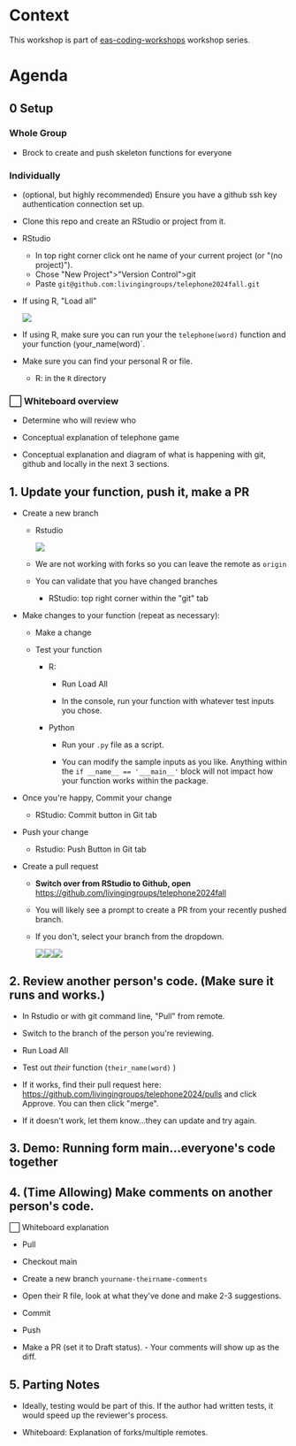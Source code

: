 # Context

This workshop is part of [eas-coding-workshops](https://github.com/livingingroups/eas-coding-workshops) workshop series.

# Agenda

## 0 Setup

### Whole Group

-   Brock to create and push skeleton functions for everyone

### Individually

-   (optional, but highly recommended) Ensure you have a github ssh key authentication connection set up.

-   Clone this repo and create an RStudio or project from it.

-   RStudio

    -   In top right corner click ont he name of your current project (or "(no project)").
    -   Chose "New Project"\>"Version Control"\>git
    -   Paste `git@github.com:livingingroups/telephone2024fall.git`

-   If using R, "Load all"

    ![](images/clipboard-3918266719.png)

-   If using R, make sure you can run your the `telephone(word)` function and your function (your_name(word)\`.

-   Make sure you can find your personal R or file.

    -   R: in the `R` directory

### ⬜ Whiteboard overview

-   Determine who will review who

-   Conceptual explanation of telephone game

-   Conceptual explanation and diagram of what is happening with git, github and locally in the next 3 sections.

## 1. Update your function, push it, make a PR

-   Create a new branch

    -   Rstudio

        ![](images/clipboard-3051619292.png)

    -   We are not working with forks so you can leave the remote as `origin`

    -   You can validate that you have changed branches

        -   RStudio: top right corner within the "git" tab

-   Make changes to your function (repeat as necessary):

    -   Make a change

    -   Test your function

        -   R:

            -   Run Load All

            -   In the console, run your function with whatever test inputs you chose.

        -   Python

            -   Run your `.py` file as a script.

            -   You can modify the sample inputs as you like. Anything within the `if __name__ == '___main__'` block will not impact how your function works within the package.

-   Once you're happy, Commit your change

    -   RStudio: Commit button in Git tab


-   Push your change

    -   Rstudio: Push Button in Git tab


-   Create a pull request

    -   **Switch over from RStudio to Github, open** <https://github.com/livingingroups/telephone2024fall>

    -   You will likely see a prompt to create a PR from your recently pushed branch.

    -   If you don't, select your branch from the dropdown.

        ![](images/clipboard-842825522.png)![](images/clipboard-932242495.png)![](images/clipboard-3370002636.png)

## 2. Review another person's code. (Make sure it runs and works.)

-   In Rstudio or with git command line, "Pull" from remote.

-   Switch to the branch of the person you're reviewing.

-   Run Load All

-   Test out *their* function (`their_name(word)` )

-   If it works, find their pull request here: <https://github.com/livingingroups/telephone2024/pulls> and click Approve. You can then click "merge".

-   If it doesn't work, let them know...they can update and try again.

## 3. Demo: Running form main...everyone's code together

## 4. (Time Allowing) Make comments on another person's code.

⬜ Whiteboard explanation

-   Pull

-   Checkout main

-   Create a new branch `yourname-theirname-comments`

-   Open their R file, look at what they've done and make 2-3 suggestions.

-   Commit

-   Push

-   Make a PR (set it to Draft status). - Your comments will show up as the diff.

## 5. Parting Notes

-   Ideally, testing would be part of this. If the author had written tests, it would speed up the reviewer's process.

-   Whiteboard: Explanation of forks/multiple remotes.
